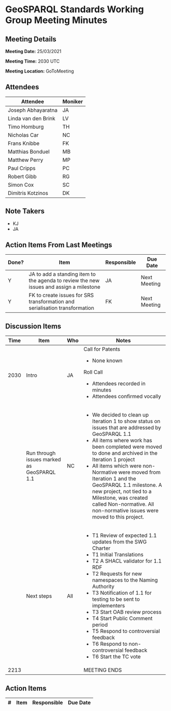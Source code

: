 # GeoSPARQL Standards Working Group Meeting Minutes
## Meeting Details
**Meeting Date:** 25/03/2021

**Meeting Time:** 2030 UTC

**Meeting Location:** GoToMeeting  

## Attendees
Attendee | Moniker |
---- | ---- |
Joseph Abhayaratna | JA |
Linda van den Brink | LV |
Timo Homburg | TH |
Nicholas Car | NC |
Frans Knibbe | FK |
Matthias Bonduel | MB |
Matthew Perry | MP |
Paul Cripps | PC |
Robert Gibb | RG |
Simon Cox | SC |
Dimitris Kotzinos | DK |


## Note Takers
- KJ
- JA

## Action Items From Last Meetings
Done? | Item | Responsible | Due Date |
---- | ---- | ---- | --- |
Y | JA to add a standing item to the agenda to review the new issues and assign a milestone | JA | Next Meeting |
Y | FK to create issues for SRS transformation and serialisation transformation | FK | Next Meeting |

## Discussion Items
Time | Item | Who | Notes |
---- | ---- | ---- | ---- |
2030 | Intro | JA | Call for Patents<ul><li>None known</li></ul>Roll Call<ul><li>Attendees recorded in minutes</li><li>Attendees confirmed vocally</li></ul> |
<br/> | Run through issues marked as GeoSPARQL 1.1 | NC | <ul><li>We decided to clean up Iteration 1 to show status on issues that are addressed by GeoSPARQL 1.1</li><li>All items where work has been completed were moved to done and archived in the Iteration 1 project</li><li>All items which were non-Normative were moved from Iteration 1 and the GeoSPARQL 1.1 milestone. A new project, not tied to a Milestone, was created called Non-normative. All non-normative issues were moved to this project.</li></ul> |
<br/> | Next steps | All | <ul><li> T1 Review of expected 1.1 updates from the SWG Charter</li><li> T1 Initial Translations</li><li> T2 A SHACL validator for 1.1 RDF</li><li> T2 Requests for new namespaces to the Naming Authority</li><li> T3 Notification of 1.1 for testing to be sent to implementers</li><li> T3 Start OAB review process</li><li> T4 Start Public Comment period</li><li> T5 Respond to controversial feedback</li><li> T6 Respond to non-controversial feedback</li><li> T6 Start the TC vote</li></ul> |
2213 | | | MEETING ENDS |

## Action Items
\# | Item | Responsible | Due Date |
---- | ---- | ---- | ---- |
